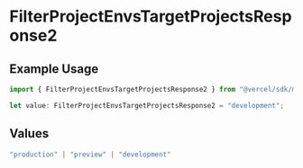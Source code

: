 # FilterProjectEnvsTargetProjectsResponse2

## Example Usage

```typescript
import { FilterProjectEnvsTargetProjectsResponse2 } from "@vercel/sdk/models/operations/filterprojectenvs.js";

let value: FilterProjectEnvsTargetProjectsResponse2 = "development";
```

## Values

```typescript
"production" | "preview" | "development"
```